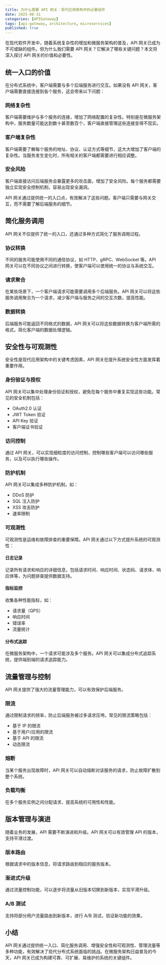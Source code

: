 ```yaml
---
title: 为什么需要 API 网关：现代应用架构中的必要组件
date: 2025-08-31
categories: [APIGateway]
tags: [api-gateway, architecture, microservices]
published: true
---
```


在现代软件开发中，随着系统复杂性的增加和微服务架构的普及，API 网关已成为不可或缺的组件。但为什么我们需要 API 网关？它解决了哪些关键问题？本文将深入探讨 API 网关的价值和必要性。

## 统一入口的价值

在分布式系统中，客户端需要与多个后端服务进行交互。如果没有 API 网关，客户端需要直接连接到各个服务，这会带来以下问题：

### 网络复杂性

客户端需要维护与多个服务的连接，增加了网络配置的复杂性。特别是在微服务架构中，服务数量可能达到数十甚至数百个，客户端直接管理这些连接变得不现实。

### 客户端复杂性

客户端需要了解每个服务的地址、协议、认证方式等细节，这大大增加了客户端的复杂性。当服务发生变化时，所有相关的客户端都需要进行相应调整。

### 安全风险

客户端直接访问后端服务会暴露更多的攻击面，增加了安全风险。每个服务都需要独立实现安全控制机制，容易出现安全漏洞。

API 网关通过提供统一的入口点，有效解决了这些问题。客户端只需要与网关交互，而不需要了解后端服务的细节。

## 简化服务调用

API 网关不仅提供了统一的入口，还通过多种方式简化了服务调用过程。

### 协议转换

不同的服务可能使用不同的通信协议，如 HTTP、gRPC、WebSocket 等。API 网关可以在不同协议之间进行转换，使客户端可以使用统一的协议与系统交互。

### 请求聚合

在某些场景下，一个客户端请求可能需要调用多个后端服务。API 网关可以将这些服务调用聚合为一个请求，减少客户端与服务之间的交互次数，提高性能。

### 数据转换

后端服务可能返回不同格式的数据，API 网关可以将这些数据转换为客户端所需的格式，简化客户端的数据处理逻辑。

## 安全性与可观测性

安全性是现代应用架构中的关键考虑因素，API 网关在提升系统安全性方面发挥着重要作用。

### 身份验证与授权

API 网关可以集中处理身份验证和授权，避免在每个服务中重复实现这些功能。常见的安全机制包括：
- OAuth2.0 认证
- JWT Token 验证
- API Key 验证
- 客户端证书验证

### 访问控制

通过 API 网关，可以实现细粒度的访问控制，控制哪些客户端可以访问哪些服务，以及可以执行哪些操作。

### 防护机制

API 网关可以集成多种防护机制，如：
- DDoS 防护
- SQL 注入防护
- XSS 攻击防护
- 速率限制

### 可观测性

可观测性是运维和故障排查的重要保障。API 网关通过以下方式提升系统的可观测性：

#### 日志记录

记录所有请求和响应的详细信息，包括请求时间、响应时间、状态码、请求体、响应体等，为问题排查提供数据支持。

#### 指标监控

收集各种性能指标，如：
- 请求量（QPS）
- 响应时间
- 错误率
- 流量统计

#### 分布式追踪

在微服务架构中，一个请求可能涉及多个服务。API 网关可以集成分布式追踪系统，提供端到端的请求追踪能力。

## 流量管理与控制

API 网关提供了强大的流量管理能力，可以有效保护后端服务。

### 限流

通过限制请求的频率，防止后端服务被过多请求压垮。常见的限流策略包括：
- 基于 IP 的限流
- 基于用户/应用的限流
- 基于 API 的限流
- 动态限流

### 熔断

当某个服务出现故障时，API 网关可以自动熔断对该服务的请求，防止故障扩散到整个系统。

### 负载均衡

在多个服务实例之间分配请求，提高系统的可用性和性能。

## 版本管理与演进

随着业务的发展，API 需要不断演进和升级。API 网关可以有效管理 API 的版本，支持平滑过渡。

### 版本路由

根据请求中的版本信息，将请求路由到相应的服务版本。

### 渐进式升级

通过流量控制功能，可以逐步将流量从旧版本切换到新版本，实现平滑升级。

### A/B 测试

支持将部分用户流量路由到新版本，进行 A/B 测试，验证新功能的效果。

## 小结

API 网关通过提供统一入口、简化服务调用、增强安全性和可观测性、管理流量等多种功能，有效解决了现代分布式系统面临的挑战。在微服务架构日益普及的今天，API 网关已成为构建可靠、可扩展、易维护的系统的关键组件。